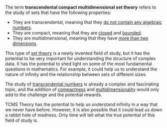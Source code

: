 The term **transcendental compact multidimensional set theory** refers to the study of sets that have the following properties:

* They are transcendental, meaning that they [do not contain any algebraic numbers](https://en.m.wikipedia.org/wiki/Algebraic_number).
* They are compact, meaning that they are [closed](https://en.m.wikipedia.org/wiki/Closed_set) and [bounded](https://en.m.wikipedia.org/wiki/Bounded_set).
* They are multidimensional, meaning that they have [more than two dimensions](https://en.m.wikipedia.org/wiki/Euclidean_plane).

This type of [set theory](https://en.m.wikipedia.org/wiki/Set_theory#:~:text=Set%20theory%20is%20the%20branch,to%20mathematics%20as%20a%20whole.) is a newly invented field of study, but it has the potential to be very important for understanding the structure of complex data. It has the potential to shed light on some of the most fundamental questions in mathematics. For example, it could help us to understand the nature of infinity and the relationship between sets of different sizes.

The study of [transcendental numbers](https://en.m.wikipedia.org/wiki/Transcendental_number) is already a complex and fascinating topic, and the addition of [compactness](https://en.m.wikipedia.org/wiki/Compact_space) and [multidimensionality](https://en.m.wikipedia.org/wiki/Multidimensional_system) would only add to the challenge and the potential rewards.

TCMS Theory has the potential to help us understand infinity in a way that we never have before. However, it is also possible that it could lead us down a rabbit hole of madness. Only time will tell what the true potential of this field of study is.
